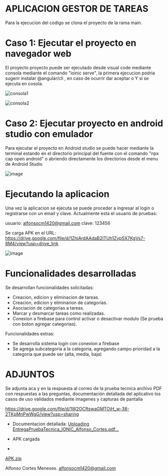 # APLICACION GESTOR DE TAREAS




Para la ejecucion del codigo  se  clona el proyecto de la rama main.

# Caso 1:  Ejecutar el proyecto en navegador web 

El proyecto proyecto puede ser ejecutado desde visual code mediante consola mediante el comando "ioinic serve", la primera ejecucion podria sugerir instalar @angular/cli , en caso de ocurrir dar aceptar o Y si se ejecuta en cosola.


![consola1](https://github.com/user-attachments/assets/abaf0d6d-9830-43b7-acb4-50363752625e)


![consola2](https://github.com/user-attachments/assets/8050fc2e-ef14-4fc0-9a25-4cc83b97022f)


# Caso 2: Ejecutar proyecto en android studio con emulador 

Para ejecutar el proyecto en Android studio se puede hacer mediante la terminal estando en el directorio  principal del fuente con el comando 
"npx cap open android"  o abriendo directamente los directorios desde el menu de Android Studio 

![image](https://github.com/user-attachments/assets/c748b48d-187f-4ed0-a916-c5612257eab7)

# Ejecutando la aplicacion 

Una vez la aplicacion se ejecuta se puede proceder a ingresar al login o registrarse con un email y clave.
Actualmente esta el usuario de pruebas:

usuario: alfonsocm1420@gmail.com
clave: 123456


Se carga APK en el URL: https://drive.google.com/file/d/1ZhjArdAAdaB2ITUh1ZypSX7KgVs7-8M4/view?usp=drive_link



![image](https://github.com/user-attachments/assets/5ab52ecc-fed0-4af5-9938-c4cb8d6dd0f6)


# Funcionalidades desarrolladas 

Se desarrollan funcionalidades solicitadas: 

* Creacion, edicion y eliminacion de tareas.
* Creacion, edicion y eliminarion de categorias.
* Asociacion de categorias a tareas.
* Marcar y desmarcar tareas como realizadas.
* Conexion a firebase para control activar o desactivar modulo (Se prueba con boton agregar categorias).

Funcionalidades extras: 
*  Se desarrolla sistema login con conexion a firebase
*  Se agrega subcategoria a la categoria, agregando campo  prioridad a la categoria que puede ser (alta, media, baja)



# ADJUNTOS

Se adjunta aca y en la respuesta al correo de la prueba tecnica archivo PDF con respuestas a las preguntas, documentación detallada del aplicativo los casos de uso validados mediante imagenes y capturas de pantalla 

https://drive.google.com/file/d/1W2OCftswaGMTOiH_w-38-2TKpMnPwWgG/view?usp=sharing


* Documentacion detallada: 
[Uploading EntregaPruebaTecnica_IONIC_Alfonso_Cortes.pdf…]()

* APK cargada
* 
[APK.zip](https://github.com/user-attachments/files/18017914/APK.zip)



Alfonso Cortes Meneses. 
alfonsocm1420@gmail.com









